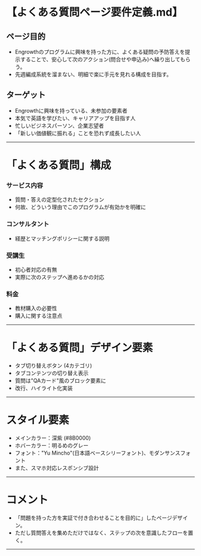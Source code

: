 # 【よくある質問ページ要件定義.md】

## ページ目的
- Engrowthのプログラムに興味を持った方に、よくある疑問の予防答えを提示することで、安心して次のアクション(問合せや申込み)へ繰り出してもらう。
- 先週編成系統を溜まない、明細で楽に手元を見れる構成を目指す。

## ターゲット
- Engrowthに興味を持っている、未参加の要素者
- 本気で英語を学びたい、キャリアアップを目指す人
- 忙しいビジネスパーソン、企業志望者
- 「新しい価値観に振れる」ことを恐れず成長したい人

---

# 「よくある質問」構成

### サービス内容
- 質問・答えの定型化されたセクション
- 何故、どういう理由でこのプログラムが有効かを明確に

### コンサルタント
- 経歴とマッチングポリシーに関する説明

### 受講生
- 初心者対応の有無
- 実際に次のステップへ進めるかの対応

### 料金
- 教材購入の必要性
- 購入に関する注意点

---

# 「よくある質問」デザイン要素
- タブ切り替えボタン (4カテゴリ)
- タブコンテンツの切り替え表示
- 質問は"QAカード"風のブロック要素に
- 改行、ハイライト化実装

---

# スタイル要素
- メインカラー：深紫 (#8B0000)
- ホバーカラー：明るめのグレー
- フォント："Yu Mincho"(日本語ベースシリーフォント)、モダンサンスフォント
- また、スマホ対応レスポンシブ設計

---

# コメント
- 「問題を持った方を実証で付き合わせることを目的に」したページデザイン。
- ただし質問答えを集めただけではなく、ステップの次を意識したフローを置く。

---